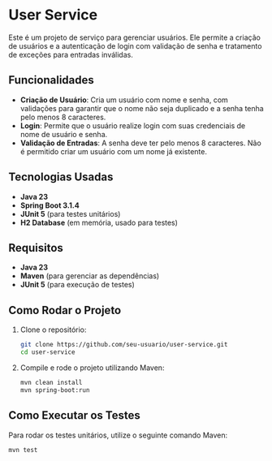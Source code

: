 # User Service

Este é um projeto de serviço para gerenciar usuários. Ele permite a criação de usuários e a autenticação de login com validação de senha e tratamento de exceções para entradas inválidas.

## Funcionalidades

- **Criação de Usuário**: Cria um usuário com nome e senha, com validações para garantir que o nome não seja duplicado e a senha tenha pelo menos 8 caracteres.
- **Login**: Permite que o usuário realize login com suas credenciais de nome de usuário e senha.
- **Validação de Entradas**: A senha deve ter pelo menos 8 caracteres. Não é permitido criar um usuário com um nome já existente.

## Tecnologias Usadas

- **Java 23**
- **Spring Boot 3.1.4**
- **JUnit 5** (para testes unitários)
- **H2 Database** (em memória, usado para testes)


## Requisitos

- **Java 23**
- **Maven** (para gerenciar as dependências)
- **JUnit 5** (para execução de testes)

## Como Rodar o Projeto

1. Clone o repositório:
    ```bash
    git clone https://github.com/seu-usuario/user-service.git
    cd user-service
    ```

2. Compile e rode o projeto utilizando Maven:
    ```bash
    mvn clean install
    mvn spring-boot:run
    ```

## Como Executar os Testes

Para rodar os testes unitários, utilize o seguinte comando Maven:

```bash
mvn test





